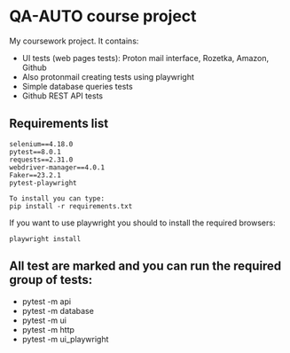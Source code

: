 # QA-AUTO course project

My coursework project. It contains:
- UI tests (web pages tests): Proton mail interface, Rozetka, Amazon, Github
- Also protonmail creating tests using playwright
- Simple database queries tests
- Github REST API tests

## Requirements list
```
selenium==4.18.0
pytest==8.0.1
requests==2.31.0
webdriver-manager==4.0.1
Faker==23.2.1
pytest-playwright

To install you can type:
pip install -r requirements.txt
```
If you want to use playwright you should to install the required browsers:
```
playwright install
```

## All test are marked and you can run the required group of tests:
- pytest -m api
- pytest -m database
- pytest -m ui
- pytest -m http
- pytest -m ui_playwright
